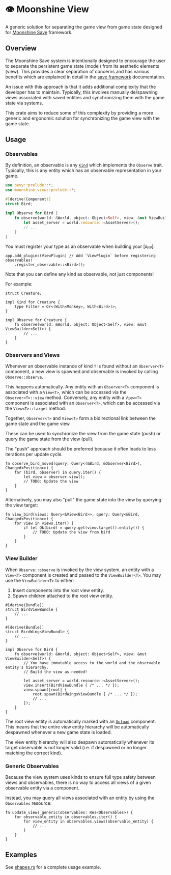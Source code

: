# 👁️ Moonshine View

A generic solution for separating the game view from game state designed for [Moonshine Save](https://github.com/Zeenobit/moonshine_save) framework.

## Overview

The Moonshine Save system is intentionally designed to encourage the user to separate the persistent game state (model) from its aesthetic elements (view). This provides a clear separation of concerns and has various benefits which are explained in detail in the [save framework](https://github.com/Zeenobit/moonshine_save#Philosophy) documentation.

An issue with this approach is that it adds additional complexity that the developer has to maintain. Typically, this involves manually de/spawning views associated with saved entities and synchronizing them with the game state via systems.

This crate aims to reduce some of this complexity by providing a more generic and ergonomic solution for synchronizing the game view with the game state.

## Usage

### Observables

By definition, an observable is any [`Kind`](https://docs.rs/moonshine-kind/latest/moonshine_kind/trait.Kind.html) which implements the `Observe` trait. Typically, this is any entity which has an observable representation in your game.

```rust
use bevy::prelude::*;
use moonshine_view::prelude::*;

#[derive(Component)]
struct Bird;

impl Observe for Bird {
    fn observe(world: &World, object: Object<Self>, view: &mut ViewBuilder<Self>) {
        let asset_server = world.resource::<AssetServer>();
        // ...
    }
}
```

You must register your type as an observable when building your [`App`]:

```rust,ignore
app.add_plugins(ViewPlugin) // Add `ViewPlugin` before registering observables!
    .register_observable::<Bird>();
```

Note that you can define any kind as observable, not just components!

For example:

```rust,ignore
struct Creature;

impl Kind for Creature {
    type Filter = Or<(With<Monkey>, With<Bird>)>;
}

impl Observe for Creature {
    fn observe(world: &World, object: Object<Self>, view: &mut ViewBuilder<Self>) {
        // ...
    }
}
```

### Observers and Views

Whenever an observable instance of kind `T` is found without an `Observer<T>` component, a new view is spawned and observable is invoked by calling `Observe::observe`.

This happens automatically. Any entity with an `Observer<T>` component is associated with a `View<T>`, which can be accessed via the `Observer<T>::view` method. Conversely, any entity with a `View<T>` component is associated with an `Observer<T>`, which can be accessed via the `View<T>::target` method.

Together, `Observer<T>` and `View<T>` form a bidirectional link between the game state and the game view.

These can be used to synchronize the view from the game state (push) or query the game state from the view (pull).

The "push" approach should be preferred because it often leads to less iterations per update cycle.

```rust,ignore
fn observe_bird_moved(query: Query<(&Bird, &Observer<Bird>), Changed<Position>>) {
    for (bird, observer) in query.iter() {
        let view = observer.view();
        // TODO: Update the view
    }
}
```

Alternatively, you may also "pull" the game state into the view by querying the view target:

```rust,ignore
fn view_bird(views: Query<&View<Bird>>, query: Query<&Bird, Changed<Position>>) {
    for view in views.iter() {
        if let Ok(bird) = query.get(view.target().entity()) {
            // TODO: Update the view from bird
        }
    }
}
```

### View Builder

When `Observe::observe` is invoked by the view system, an entity with a `View<T>` component is created and passed to the `ViewBuilder<T>`. You may use the `ViewBuilder<T>` to either:
1. Insert components into the root view entity.
2. Spawn children attached to the root view entity.

```rust,ignore
#[derive(Bundle)]
struct BirdViewBundle {
    // ...
}

#[derive(Bundle)]
struct BirdWingsViewBundle {
    // ...
}

impl Observe for Bird {
    fn observe(world: &World, object: Object<Self>, view: &mut ViewBuilder<Self>) {
        // You have immutable access to the world and the observable entity's hierarchy.
        // Build the view as needed!

        let asset_server = world.resource::<AssetServer>();
        view.insert(BirdViewBundle { /* ... */ });
        view.spawn(|root| {
            root.spawn(BirdWingsViewBundle { /* ... */ });
            // ...
        });
    }
}
```

The root view entity is automatically marked with an [`Unload`](https://docs.rs/moonshine-save/latest/moonshine_save/load/struct.Unload.html) component. This means that the entire view entity hierarchy will be automatically despawned whenever a new game state is loaded.

The view entity hierarchy will also despawn automatically whenever its target observable is not longer valid (i.e. if despawned or no longer matching the correct kind).

### Generic Observables

Because the view system uses kinds to ensure full type safety between views and observables, there is no way to access all views of a given observable entity via a component.

Instead, you may query all views associated with an entity by using the `Observables` resource:

```rust,ignore
fn update_views_generic(observables: Res<Observables>) {
    for observable_entity in observables.iter() {
        for view_entity in observables.views(observable_entity) {
            // ...
        }
    }
}
```

## Examples

See [shapes.rs](examples/shapes.rs) for a complete usage example.
